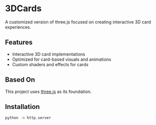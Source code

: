 # 3DCards

A customized version of three.js focused on creating interactive 3D card experiences.

## Features

- Interactive 3D card implementations
- Optimized for card-based visuals and animations
- Custom shaders and effects for cards

## Based On

This project uses [three.js](https://github.com/mrdoob/three.js) as its foundation.

## Installation

```bash
python -m http.server

